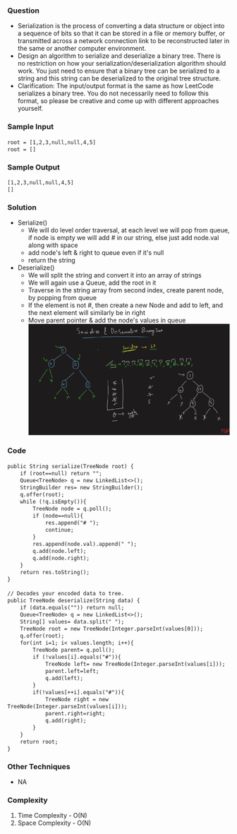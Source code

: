 ### Question
- Serialization is the process of converting a data structure or object into a sequence of bits so that it can be stored in a file or memory buffer, or transmitted across a network connection link to be reconstructed later in the same or another computer environment. 
- Design an algorithm to serialize and deserialize a binary tree. There is no restriction on how your serialization/deserialization algorithm should work. You just need to ensure that a binary tree can be serialized to a string and this string can be deserialized to the original tree structure.
- Clarification: The input/output format is the same as how LeetCode serializes a binary tree. You do not necessarily need to follow this format, so please be creative and come up with different approaches yourself.

### Sample Input
    root = [1,2,3,null,null,4,5]
    root = []

### Sample Output
    [1,2,3,null,null,4,5]
    []

### Solution
- Serialize()
  - We will do level order traversal, at each level we will pop from queue, if node is empty we will add # in our string, else just add node.val along with space
  - add node's left & right to queue even if it's null
  - return the string
- Deserialize()
  - We will split the string and convert it into an array of strings
  - We will again use a Queue, add the root in it
  - Traverse in the string array from second index, create parent node, by popping from queue
  - If the element is not #, then create a new Node and add to left, and the next element will similarly be in right
  - Move parent pointer & add the node's values in queue
![img.png](img.png)

### Code
    public String serialize(TreeNode root) {
        if (root==null) return "";
        Queue<TreeNode> q = new LinkedList<>();
        StringBuilder res= new StringBuilder();
        q.offer(root);
        while (!q.isEmpty()){
            TreeNode node = q.poll();
            if (node==null){
                res.append("# ");
                continue;
            }
            res.append(node.val).append(" ");
            q.add(node.left);
            q.add(node.right);
        }
        return res.toString();
    }

    // Decodes your encoded data to tree.
    public TreeNode deserialize(String data) {
        if (data.equals("")) return null;
        Queue<TreeNode> q = new LinkedList<>();
        String[] values= data.split(" ");
        TreeNode root = new TreeNode(Integer.parseInt(values[0]));
        q.offer(root);
        for(int i=1; i< values.length; i++){
            TreeNode parent= q.poll();
            if (!values[i].equals("#")){
                TreeNode left= new TreeNode(Integer.parseInt(values[i]));
                parent.left=left;
                q.add(left);
            }
            if(!values[++i].equals("#")){
                TreeNode right = new TreeNode(Integer.parseInt(values[i]));
                parent.right=right;
                q.add(right);
            }
        }
        return root;
    }

### Other Techniques
- NA

### Complexity
1. Time Complexity - O(N)
2. Space Complexity - O(N)